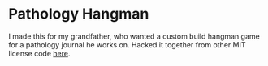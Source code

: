 # Pathology Hangman
I made this for my grandfather, who wanted a custom build hangman game for a pathology journal he works on. Hacked it together from other MIT license code [here](https://github.com/simonjsuh/Vanilla-Javascript-Hangman-Game).

